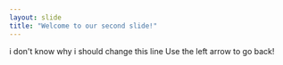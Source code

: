 ```yaml
---
layout: slide
title: "Welcome to our second slide!"
---
```

i don't know why i should change this line
Use the left arrow to go back!
